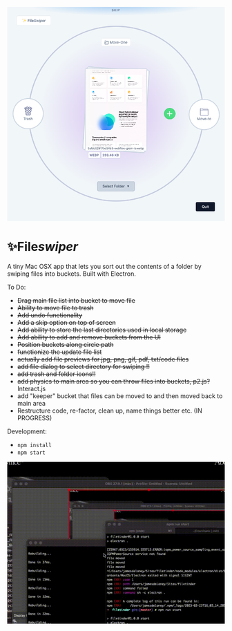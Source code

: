 ![Fileswiper](https://github.com/jamesdelaneyie/fileswiper/blob/master/progress_gifs/fileswiper-progress-3.png)

# ✨File*swiper*

A tiny Mac OSX app that lets you sort out the contents of a folder by swiping files into buckets. Built with Electron. 

To Do:
- ~~Drag main file list into bucket to move file~~
- ~~Ability to move file to trash~~
- ~~Add undo functionality~~
- ~~Add a skip option on top of screen~~
- ~~Add ability to store the last directories used in local storage~~
- ~~Add ability to add and remove buckets from the UI~~
- ~~Position buckets along circle path~~
- ~~functionize the update file list~~
- ~~actually add file previews for jpg, png, gif, pdf, txt/code files~~
- ~~add file dialog to select directory for swiping !!~~ 
- ~~add trash and folder icons!!~~ 
- ~~add physics to main area so you can throw files into buckets, p2.js?~~ Interact.js
- add "keeper" bucket that files can be moved to and then moved back to main area
- Restructure code, re-factor, clean up, name things better etc. (IN PROGRESS)


Development:

- `npm install`
- `npm start`


![Fileswiper](https://github.com/jamesdelaneyie/fileswiper/blob/master/progress_gifs/fileswiper.gif)